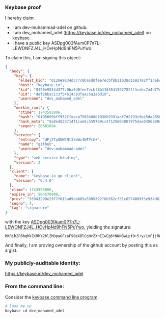 ### Keybase proof

I hereby claim:

  * I am dev-muhammad-adel on github.
  * I am dev_mohamed_adel (https://keybase.io/dev_mohamed_adel) on keybase.
  * I have a public key ASDpg003fAum0P7n7L-LEWONFZJ4L_HOvHpNd9hFN5PuYwo

To claim this, I am signing this object:

```json
{
  "body": {
    "key": {
      "eldest_kid": "0120e9834d377c0ba6d0fee7ecbf8b11638d1592782ff1cebc7a4d77d8453793ee630a",
      "host": "keybase.io",
      "kid": "0120e9834d377c0ba6d0fee7ecbf8b11638d1592782ff1cebc7a4d77d8453793ee630a",
      "uid": "def2bbac1c3f54b14c93faac6a2a6d19",
      "username": "dev_mohamed_adel"
    },
    "merkle_root": {
      "ctime": 1743593806,
      "hash": "0195069bff952ffaaca7568b88d1038b9391acf7d8193c9ee5da285090e834481ad299b588b1baa5669984dfdae281660bf178d47c77390f63df11e74b5c870a",
      "hash_meta": "9a8ed533714f1cae5c559769cc47125604007975dae0356588d1edbf8f99c6bd",
      "seqno": 26681094
    },
    "service": {
      "entropy": "dPj2TpQUW5Nt3lwWx4WTPch+",
      "name": "github",
      "username": "dev-muhammad-adel"
    },
    "type": "web_service_binding",
    "version": 2
  },
  "client": {
    "name": "keybase.io go client",
    "version": "6.4.0"
  },
  "ctime": 1743593896,
  "expire_in": 504576000,
  "prev": "35043299e2977f613ad9eb885a5809322f8b562cf31c0574809f3e934d63669a",
  "seqno": 4,
  "tag": "signature"
}
```

with the key [ASDpg003fAum0P7n7L-LEWONFZJ4L_HOvHpNd9hFN5PuYwo](https://keybase.io/dev_mohamed_adel), yielding the signature:

```
hKRib2R5hqhkZXRhY2hlZMOpaGFzaF90eXBlCqNrZXnEIwEg6YNNN3wLptD+5+y/ixFjjRWSeC/xzrx6TXfYRTeT7mMKp3BheWxvYWTESpcCBMQgNQQymeKXf2E62euIWlgJMi+LVizzHAV0gJ8+k01jZprEIDPASaVJhzuQPEekZTuxsTn2OVWwPpfZ4eQPCv21VlDCAgHCo3NpZ8RAkQX/eI5A7PngrZlgtMsAiIhYZ9prS41rwkrZB5dkq90Bf8oPJYMXqDdGbV+/+gBACCh0wY1DKNGnmKocf6l0D6hzaWdfdHlwZSCkaGFzaIKkdHlwZQildmFsdWXEIG5uFlG+6f1QQPkpZQ/Z/ERkjmHUETtjZoCietoY5Rboo3RhZ80CAqd2ZXJzaW9uAQ==

```

And finally, I am proving ownership of the github account by posting this as a gist.

### My publicly-auditable identity:

https://keybase.io/dev_mohamed_adel

### From the command line:

Consider the [keybase command line program](https://keybase.io/download).

```bash
# look me up
keybase id dev_mohamed_adel
```

